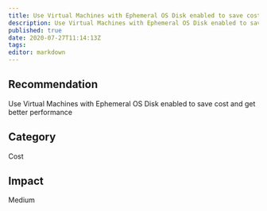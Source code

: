 ```yaml
---
title: Use Virtual Machines with Ephemeral OS Disk enabled to save cost and get better performance
description: Use Virtual Machines with Ephemeral OS Disk enabled to save cost and get better performance
published: true
date: 2020-07-27T11:14:13Z
tags:
editor: markdown
---
```


## Recommendation
Use Virtual Machines with Ephemeral OS Disk enabled to save cost and get better performance

## Category
Cost

## Impact
Medium

